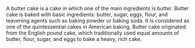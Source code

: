 A butter cake is a cake in which one of the main ingredients is butter. Butter cake is baked with basic ingredients: butter, sugar, eggs, flour, and leavening agents such as baking powder or baking soda. It is considered as one of the quintessential cakes in American baking. Butter cake originated from the English pound cake, which traditionally used equal amounts of butter, flour, sugar, and eggs to bake a heavy, rich cake.